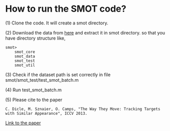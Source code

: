 # How to run the SMOT code?

 (1) Clone the code. It will create a smot directory.
 
 (2) Download the data from [here](http://coe.neu.edu/~cdicle/data/smot_data.zip) and extract it in smot directory. so that you have directory structure like,
 	
 	smot>
 		smot_core
 		smot_data
 		smot_test
 		smot_util
 		 	
 (3) Check if the dataset path is set correctly in file smot/smot_test/test_smot_batch.m
 
 (4) Run test_smot_batch.m

 (5) Please cite to the paper
 
 	C. Dicle, M. Sznaier, O. Camps, "The Way They Move: Tracking Targets with Similar Appearance", ICCV 2013.
 	
 [Link to the paper](http://coe.neu.edu/~cdicle/papers/dicle_iccv13.pdf)